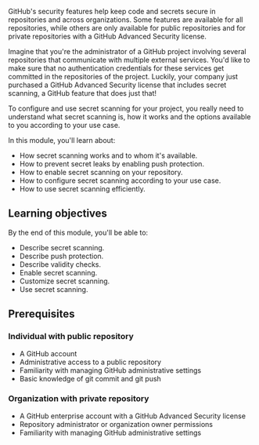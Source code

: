 GitHub's security features help keep code and secrets secure in repositories and across organizations. Some features are available for all repositories, while others are only available for public repositories and for private repositories with a GitHub Advanced Security license.

Imagine that you're the administrator of a GitHub project involving several repositories that communicate with multiple external services. You'd like to make sure that no authentication credentials for these services get committed in the repositories of the project. Luckily, your company just purchased a GitHub Advanced Security license that includes secret scanning, a GitHub feature that does just that!

To configure and use secret scanning for your project, you really need to understand what secret scanning is, how it works and the options available to you according to your use case.

In this module, you'll learn about:

- How secret scanning works and to whom it's available.
- How to prevent secret leaks by enabling push protection.
- How to enable secret scanning on your repository.
- How to configure secret scanning according to your use case.
- How to use secret scanning efficiently.

## Learning objectives

By the end of this module, you'll be able to:

- Describe secret scanning.
- Describe push protection.
- Describe validity checks.
- Enable secret scanning.
- Customize secret scanning.
- Use secret scanning.

## Prerequisites

### Individual with public repository

- A GitHub account
- Administrative access to a public repository
- Familiarity with managing GitHub administrative settings
- Basic knowledge of git commit and git push

### Organization with private repository

- A GitHub enterprise account with a GitHub Advanced Security license
- Repository administrator or organization owner permissions
- Familiarity with managing GitHub administrative settings
